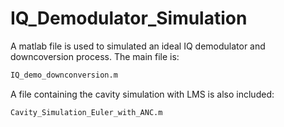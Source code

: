 # IQ_Demodulator_Simulation
A matlab file is used to simulated an ideal IQ demodulator and downcoversion process. The main file is:
```bash
IQ_demo_downconversion.m
```
A file containing the cavity simulation with LMS is also included: 
```bash
Cavity_Simulation_Euler_with_ANC.m
```
